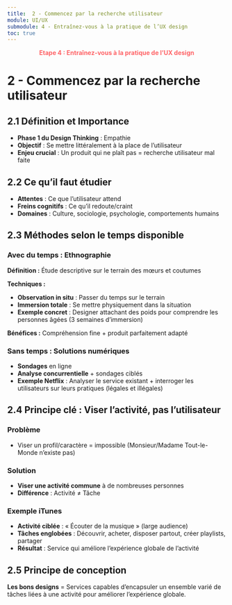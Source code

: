 ```yaml
---
title:  2 - Commencez par la recherche utilisateur
module: UI/UX
submodule: 4 - Entraînez-vous à la pratique de l’UX design
toc: true
---
```


<p style="color:oklch(70.4% 0.191 22.216); font-weight:bold; text-align:center ">Etape 4 : Entraînez-vous à la pratique de l’UX design</p>

# 2 - Commencez par la recherche utilisateur

## 2.1 Définition et Importance
- **Phase 1 du Design Thinking** : Empathie
- **Objectif** : Se mettre littéralement à la place de l’utilisateur
- **Enjeu crucial** : Un produit qui ne plaît pas = recherche utilisateur mal faite

## 2.2 Ce qu’il faut étudier
- **Attentes** : Ce que l’utilisateur attend
- **Freins cognitifs** : Ce qu’il redoute/craint
- **Domaines** : Culture, sociologie, psychologie, comportements humains

## 2.3 Méthodes selon le temps disponible

### Avec du temps : Ethnographie
**Définition :** Étude descriptive sur le terrain des mœurs et coutumes

**Techniques :**
- **Observation in situ** : Passer du temps sur le terrain
- **Immersion totale** : Se mettre physiquement dans la situation
- **Exemple concret** : Designer attachant des poids pour comprendre les personnes âgées (3 semaines d’immersion)

**Bénéfices :** Compréhension fine + produit parfaitement adapté

### Sans temps : Solutions numériques
- **Sondages** en ligne
- **Analyse concurrentielle** + sondages ciblés
- **Exemple Netflix** : Analyser le service existant + interroger les utilisateurs sur leurs pratiques (légales et illégales)

## 2.4 Principe clé : Viser l’activité, pas l’utilisateur

### Problème
- Viser un profil/caractère = impossible (Monsieur/Madame Tout-le-Monde n’existe pas)

### Solution
- **Viser une activité commune** à de nombreuses personnes
- **Différence** : Activité ≠ Tâche

### Exemple iTunes
- **Activité ciblée** : « Écouter de la musique » (large audience)
- **Tâches englobées** : Découvrir, acheter, disposer partout, créer playlists, partager
- **Résultat** : Service qui améliore l’expérience globale de l’activité

## 2.5 Principe de conception
**Les bons designs** = Services capables d’encapsuler un ensemble varié de tâches liées à une activité pour améliorer l’expérience globale.